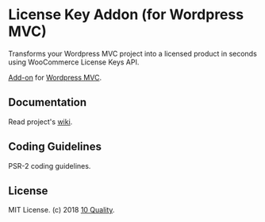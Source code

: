 # License Key Addon (for Wordpress MVC)

Transforms your Wordpress MVC project into a licensed product in seconds using WooCommerce License Keys API.

[Add-on](http://www.wordpress-mvc.com/v1/add-ons/) for [Wordpress MVC](http://www.wordpress-mvc.com/).

## Documentation

Read project's [wiki](https://github.com/10quality/wpmvc-addon-license-key/wiki).

## Coding Guidelines

PSR-2 coding guidelines.

## License

MIT License. (c) 2018 [10 Quality](https://www.10quality.com/).